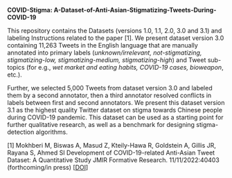 **COVID-Stigma: A-Dataset-of-Anti-Asian-Stigmatizing-Tweets-During-COVID-19**

This repository contains the Datasets (versions 1.0, 1.1, 2.0, 3.0 and 3.1) and labeling Instructions related to the paper [1]. We present dataset version 3.0 containing 11,263 Tweets in the English language that are manually annotated into primary labels (_unknown/irrelevant, not-stigmatizing, stigmatizing-low, stigmatizing-medium, stigmatizing-high_) and Tweet sub-topics (for e.g., _wet market and eating habits, COVID-19 cases, bioweapon_, etc.). 

Further, we selected 5,000 Tweets from dataset version 3.0 and labeled them by a second annotator, then a third annotator resolved conflicts in labels between first and second annotators. We present this dataset version 3.1 as the highest quality Twitter dataset on stigma towards Chinese people during COVID-19 pandemic. This dataset can be used as a starting point for further qualitative research, as well as a benchmark for designing stigma-detection algorithms.



[1] Mokhberi M, Biswas A, Masud Z, Kteily-Hawa R, Goldstein A, Gillis JR, Rayana S, Ahmed SI Development of COVID-19-related Anti-Asian Tweet Dataset: A Quantitative Study JMIR Formative Research. 11/11/2022:40403 (forthcoming/in press) [[DOI](https://preprints.jmir.org/preprint/40403)]
